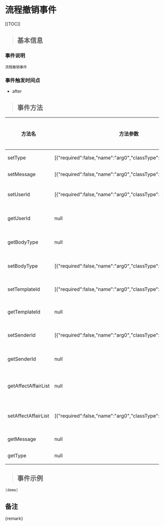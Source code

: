 # 流程撤销事件

[[TOC]]

>## 基本信息

### 事件说明
```text
流程撤销事件
```

### 事件触发时间点
- after

>## 事件方法

方法名 | 方法参数 | 方法返回值 | 版本 | 参数描述
 --- | --- | --- | --- | --- 
setType|[{"required":false,"name":"arg0","classType":"int"}]|void|设置类型
setMessage|[{"required":false,"name":"arg0","classType":"java.lang.String"}]|void|设置消息
setUserId|[{"required":false,"name":"arg0","classType":"java.lang.Long"}]|void|设置处理人 ID
getUserId|null|java.lang.Long|获取处理人 ID
getBodyType|null|java.lang.String|获取正文类型
setBodyType|[{"required":false,"name":"arg0","classType":"java.lang.String"}]|void|设置正文类型
setTemplateId|[{"required":false,"name":"arg0","classType":"java.lang.Long"}]|void|设置模板 ID
getTemplateId|null|java.lang.Long|获取模板 ID
setSenderId|[{"required":false,"name":"arg0","classType":"java.lang.Long"}]|void|设置发送人ID
getSenderId|null|java.lang.Long|获取发送人ID
getAffectAffairList|null|java.util.List|获取影响Affair列表
setAffectAffairList|[{"required":false,"name":"arg0","classType":"java.util.List"}]|void|设置影响Affair列表
getMessage|null|java.lang.String|获取消息
getType|null|int|获取类型


> ## 事件示例

```java
{demo}
```

## 备注
{remark}